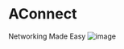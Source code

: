 # AConnect
Networking Made Easy
![image](https://user-images.githubusercontent.com/59124772/206766729-f93eafc9-591d-4d48-bd1a-b0539ef7fa08.png)


